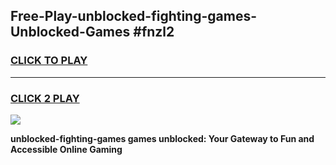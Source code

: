 
## Free-Play-unblocked-fighting-games-Unblocked-Games #fnzl2
<h3>
<a href="https://news.freeplayer.one?title=unblocked-fighting-games&ref=8M">CLICK TO PLAY</a></h3>
<hr>

<h3>
<a href="https://news.freeplayer.one?title=unblocked-fighting-games&ref=8M">CLICK 2 PLAY</a>
  
</h3>

<a href="https://news.freeplayer.one?title=unblocked-fighting-games&ref=8M"><img src="https://clearcache.store/games.png"></a>


**unblocked-fighting-games games unblocked: Your Gateway to Fun and Accessible Online Gaming**
